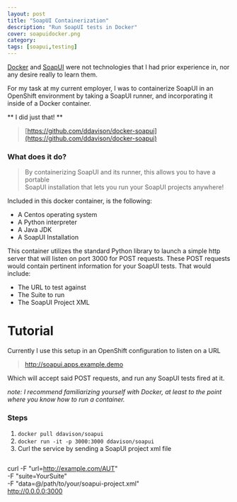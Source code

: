 ```yaml
---
layout: post
title: "SoapUI Containerization"
description: "Run SoapUI tests in Docker"
cover: soapuidocker.png
category:
tags: [soapui,testing]
---
```


[Docker](https://www.docker.com) and [SoapUI](https://www.soapui.org) were not
technologies that I had prior experience in, nor any desire really to learn them.

For my task at my current employer, I was to containerize SoapUI in an OpenShift
environment by taking a SoapUI runner, and incorporating it inside of a Docker
container.

** I did just that! **

> [https://github.com/ddavison/docker-soapui](https://github.com/ddavison/docker-soapui)

### What does it do?
> By containerizing SoapUI and its runner, this allows you to have a portable  
SoapUI installation that lets you run your SoapUI projects anywhere!

Included in this docker container, is the following:

- A Centos operating system
- A Python interpreter
- A Java JDK
- A SoapUI Installation

This container utilizes the standard Python library to launch a simple http server
that will listen on port 3000 for POST requests.  These POST requests would contain
pertinent information for your SoapUI tests.  That would include:
- The URL to test against
- The Suite to run
- The SoapUI Project XML

Tutorial
===
Currently I use this setup in an OpenShift configuration to listen on a URL

> http://soapui.apps.example.demo

Which will accept said POST requests, and run any SoapUI tests fired at it.

*note: I recommend familiarizing yourself with Docker, at least to the point where you know how to run a container.*

### Steps
1. `docker pull ddavison/soapui`
2. `docker run -it -p 3000:3000 ddavison/soapui`
3. Curl the service by sending a SoapUI project xml file

  > ```
  curl -F "url=http://example.com/AUT" \
    -F "suite=YourSuite" \
    -F "data=@/path/to/your/soapui-project.xml" \
    http://0.0.0.0:3000
  ```

